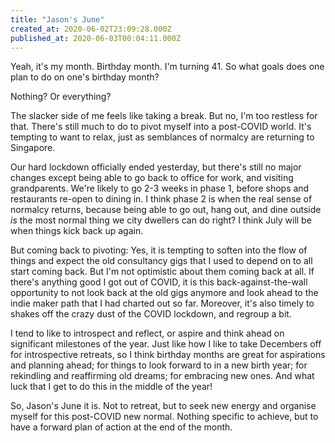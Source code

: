 ```yaml
---
title: "Jason's June"
created_at: 2020-06-02T23:09:28.000Z
published_at: 2020-06-03T00:04:11.000Z
---
```

Yeah, it's my month. Birthday month. I'm turning 41. So what goals does one plan to do on one's birthday month?

  

Nothing? Or everything?

  

The slacker side of me feels like taking a break. But no, I'm too restless for that. There's still much to do to pivot myself into a post-COVID world. It's tempting to want to relax, just as semblances of normalcy are returning to Singapore. 

  

Our hard lockdown officially ended yesterday, but there's still no major changes except being able to go back to office for work, and visiting grandparents. We're likely to go 2-3 weeks in phase 1, before shops and restaurants re-open to dining in. I think phase 2 is when the real sense of normalcy returns, because being able to go out, hang out, and dine outside _is_ the most normal thing we city dwellers can do right? I think July will be when things kick back up again.

  

But coming back to pivoting: Yes, it is tempting to soften into the flow of things and expect the old consultancy gigs that I used to depend on to all start coming back. But I'm not optimistic about them coming back at all. If there's anything good I got out of COVID, it is this back-against-the-wall opportunity to not look back at the old gigs anymore and look ahead to the indie maker path that I had charted out so far. Moreover, it's also timely to shakes off the crazy dust of the COVID lockdown, and regroup a bit.

  

I tend to like to introspect and reflect, or aspire and think ahead on significant milestones of the year. Just like how I like to take Decembers off for introspective retreats, so I think birthday months are great for aspirations and planning ahead; for things to look forward to in a new birth year; for rekindling and reaffirming old dreams; for embracing new ones. And what luck that I get to do this in the middle of the year! 

  

So, Jason's June it is. Not to retreat, but to seek new energy and organise myself for this post-COVID new normal. Nothing specific to achieve, but to have a forward plan of action at the end of the month.
